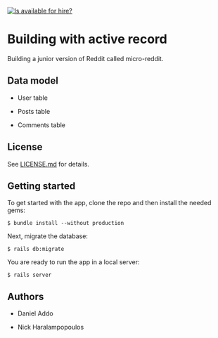 [![Is <macnick> available for hire?](http://hireable.me/<macnick>)](http://hireable.me/p/<macnick>)
  
# Building with active record

Building a junior version of Reddit called micro-reddit.

## Data model

- User table

- Posts table

- Comments table

## License

See [LICENSE.md](LICENSE.md) for details.

## Getting started

To get started with the app, clone the repo and then install the needed gems:

```
$ bundle install --without production
```

Next, migrate the database:

```
$ rails db:migrate
```

You are ready to run the app in a local server:

```
$ rails server
```

## Authors

- Daniel Addo

- Nick Haralampopoulos
